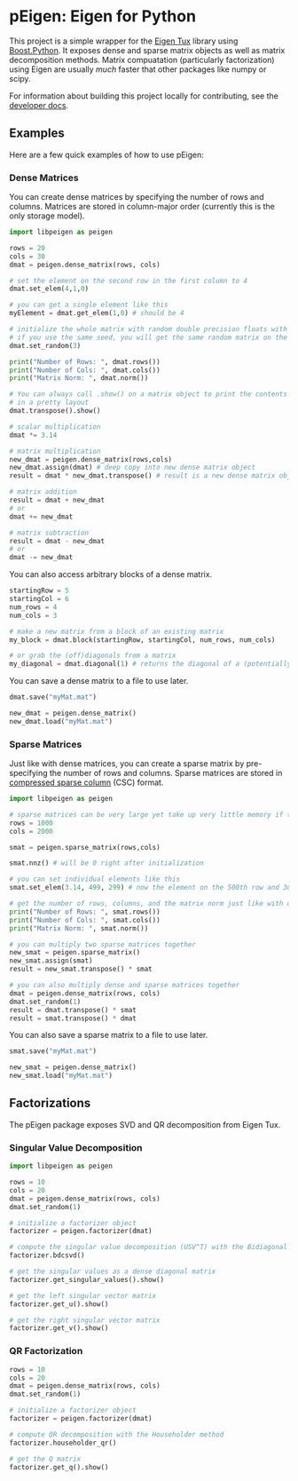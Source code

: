 # pEigen: Eigen for Python

This project is a simple wrapper for the [Eigen Tux](https://eigen.tuxfamily.org/) library using 
[Boost.Python](https://github.com/boostorg/python). It exposes dense and sparse matrix objects as
well as matrix decomposition methods. Matrix compuatation (particularly factorization) using Eigen
are usually *much* faster that other packages like numpy or scipy.

For information about building this project locally for contributing, see the [developer docs](/DEV.md).

## Examples

Here are a few quick examples of how to use pEigen:

### Dense Matrices

You can create dense matrices by specifying the number of rows and columns. Matrices are stored in column-major order (currently this is the only storage model).

```python
import libpeigen as peigen

rows = 20
cols = 30
dmat = peigen.dense_matrix(rows, cols)

# set the element on the second row in the first column to 4
dmat.set_elem(4,1,0)

# you can get a single element like this
myElement = dmat.get_elem(1,0) # should be 4

# initialize the whole matrix with random double precision floats with a seed value
# if you use the same seed, you will get the same random matrix on the same machine
dmat.set_random(3)

print("Number of Rows: ", dmat.rows())
print("Number of Cols: ", dmat.cols())
print("Matrix Norm: ", dmat.norm())

# You can always call .show() on a matrix object to print the contents
# in a pretty layout
dmat.transpose().show()

# scalar multiplication
dmat *= 3.14

# matrix multiplication
new_dmat = peigen.dense_matrix(rows,cols)
new_dmat.assign(dmat) # deep copy into new dense matrix object
result = dmat * new_dmat.transpose() # result is a new dense matrix object

# matrix addition
result = dmat + new_dmat
# or
dmat += new_dmat

# matrix subtraction
result = dmat - new_dmat
# or
dmat -= new_dmat
```

You can also access arbitrary blocks of a dense matrix.

```python
startingRow = 5
startingCol = 6
num_rows = 4
num_cols = 3

# make a new matrix from a block of an existing matrix
my_block = dmat.block(startingRow, startingCol, num_rows, num_cols)

# or grab the (off)diagonals from a matrix
my_diagonal = dmat.diagonal(1) # returns the diagonal of a (potentially rectangular) offset by 1 in this case
```

You can save a dense matrix to a file to use later.

```python
dmat.save("myMat.mat")

new_dmat = peigen.dense_matrix()
new_dmat.load("myMat.mat")
```

### Sparse Matrices

Just like with dense matrices, you can create a sparse matrix by pre-specifying the number of rows and columns. Sparse matrices are stored
in [compressed sparse column](https://docs.nvidia.com/nvpl/_static/sparse/storage_format/sparse_matrix.html#compressed-sparse-column-csc) (CSC) format. 

```python
import libpeigen as peigen

# sparse matrices can be very large yet take up very little memory if the number of non-zero elements is small
rows = 1000
cols = 2000

smat = peigen.sparse_matrix(rows,cols)

smat.nnz() # will be 0 right after initialization

# you can set individual elements like this
smat.set_elem(3.14, 499, 299) # now the element on the 500th row and 300th column is 3.14

# get the number of rows, columns, and the matrix norm just like with dense matrices
print("Number of Rows: ", smat.rows())
print("Number of Cols: ", smat.cols())
print("Matrix Norm: ", smat.norm())

# you can multiply two sparse matrices together
new_smat = peigen.sparse_matrix()
new_smat.assign(smat)
result = new_smat.transpose() * smat

# you can also multiply dense and sparse matrices together
dmat = peigen.dense_matrix(rows, cols)
dmat.set_random(1)
result = dmat.transpose() * smat
result = smat.transpose() * dmat
```

You can also save a sparse matrix to a file to use later.

```python
smat.save("myMat.mat")

new_smat = peigen.dense_matrix()
new_smat.load("myMat.mat")
```

## Factorizations

The pEigen package exposes SVD and QR decomposition from Eigen Tux.

### Singular Value Decomposition

```python
import libpeigen as peigen

rows = 10
cols = 20
dmat = peigen.dense_matrix(rows, cols)
dmat.set_random(1)

# initialize a factorizer object 
factorizer = peigen.factorizer(dmat)

# compute the singular value decomposition (USV^T) with the Bidiagonal Divide and Conquer method
factorizer.bdcsvd()

# get the singular values as a dense diagonal matrix
factorizer.get_singular_values().show()

# get the left singular vector matrix
factorizer.get_u().show()

# get the right singular vector matrix
factorizer.get_v().show()
```

### QR Factorization

```python
rows = 10
cols = 20
dmat = peigen.dense_matrix(rows, cols)
dmat.set_random(1)

# initialize a factorizer object 
factorizer = peigen.factorizer(dmat)

# compute QR decomposition with the Householder method
factorizer.householder_qr()

# get the Q matrix
factorizer.get_q().show()
```